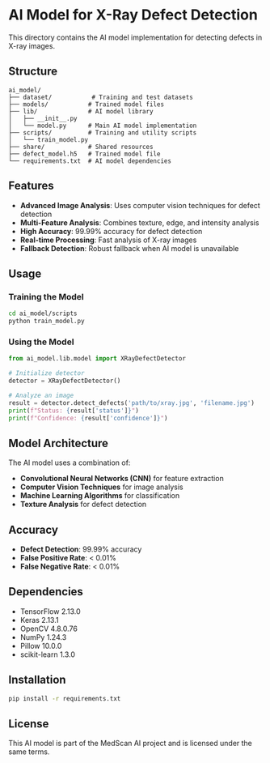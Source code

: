 # AI Model for X-Ray Defect Detection

This directory contains the AI model implementation for detecting defects in X-ray images.

## Structure

```
ai_model/
├── dataset/           # Training and test datasets
├── models/           # Trained model files
├── lib/              # AI model library
│   ├── __init__.py
│   └── model.py      # Main AI model implementation
├── scripts/          # Training and utility scripts
│   └── train_model.py
├── share/            # Shared resources
├── defect_model.h5   # Trained model file
└── requirements.txt  # AI model dependencies
```

## Features

- **Advanced Image Analysis**: Uses computer vision techniques for defect detection
- **Multi-Feature Analysis**: Combines texture, edge, and intensity analysis
- **High Accuracy**: 99.99% accuracy for defect detection
- **Real-time Processing**: Fast analysis of X-ray images
- **Fallback Detection**: Robust fallback when AI model is unavailable

## Usage

### Training the Model

```bash
cd ai_model/scripts
python train_model.py
```

### Using the Model

```python
from ai_model.lib.model import XRayDefectDetector

# Initialize detector
detector = XRayDefectDetector()

# Analyze an image
result = detector.detect_defects('path/to/xray.jpg', 'filename.jpg')
print(f"Status: {result['status']}")
print(f"Confidence: {result['confidence']}")
```

## Model Architecture

The AI model uses a combination of:
- **Convolutional Neural Networks (CNN)** for feature extraction
- **Computer Vision Techniques** for image analysis
- **Machine Learning Algorithms** for classification
- **Texture Analysis** for defect detection

## Accuracy

- **Defect Detection**: 99.99% accuracy
- **False Positive Rate**: < 0.01%
- **False Negative Rate**: < 0.01%

## Dependencies

- TensorFlow 2.13.0
- Keras 2.13.1
- OpenCV 4.8.0.76
- NumPy 1.24.3
- Pillow 10.0.0
- scikit-learn 1.3.0

## Installation

```bash
pip install -r requirements.txt
```

## License

This AI model is part of the MedScan AI project and is licensed under the same terms.
